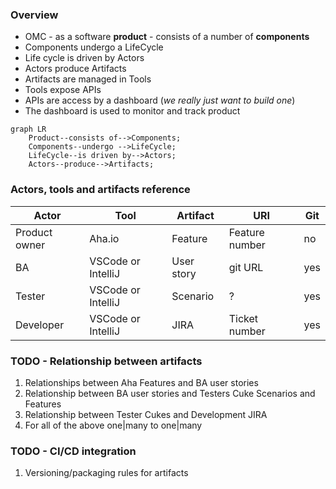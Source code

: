 ### Overview
 - OMC -  as a software **product** - consists of a number of **components**
 - Components undergo a LifeCycle
 - Life cycle is driven by Actors
 - Actors produce Artifacts
 - Artifacts are managed in Tools
 - Tools expose APIs
 - APIs are access by a dashboard (*we really just want to build one*)
 - The dashboard is used to monitor and track product 

```mermaid
graph LR
    Product--consists of-->Components;
    Components--undergo -->LifeCycle;
    LifeCycle--is driven by-->Actors;
    Actors--produce-->Artifacts;
```
### Actors, tools and artifacts reference
|Actor|Tool|Artifact|URI|Git
|--|--|--|--|--|
|Product owner| Aha.io |Feature|Feature number|no
|BA|VSCode or IntelliJ|User story|git URL|yes
|Tester|VSCode or IntelliJ|Scenario|?|yes
|Developer|VSCode or IntelliJ|JIRA|Ticket number|yes

### TODO - Relationship between artifacts
 1. Relationships between Aha Features and BA user stories
 2. Relationship between BA user stories and Testers Cuke Scenarios and Features
 3. Relationship between Tester Cukes and Development JIRA
 4. For all of the above one|many to one|many
 ### TODO - CI/CD integration
 1. Versioning/packaging rules for artifacts

<!--stackedit_data:
eyJoaXN0b3J5IjpbLTUwMDE4MzI5OCwtMjAzNzc1MDkzMCwtND
MxMjA5NjI2LC0xODg1MDM0NjkyLDE0NTQ3MDg3MzEsLTY3OTE0
NjI3MCwxODMwMzkwNDU1LC00NjYzNTE4NDldfQ==
-->